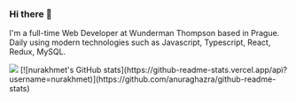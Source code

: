### Hi there 👋

I'm a full-time Web Developer at Wunderman Thompson based in Prague. Daily using modern technologies such as Javascript, Typescript, React, Redux, MySQL.

<img src="https://github-readme-stats.vercel.app/api?username=nurakhmet&show_icons=true"/>
[![nurakhmet's GitHub stats](https://github-readme-stats.vercel.app/api?username=nurakhmet)](https://github.com/anuraghazra/github-readme-stats)

<!--
**nurakhmetk/nurakhmetk** is a ✨ _special_ ✨ repository because its `README.md` (this file) appears on your GitHub profile.

Here are some ideas to get you started:

- 🔭 I’m currently working on ...
- 📫 How to reach me: 
- 😄 Pronouns: ...
- ⚡ Fun fact: ...
-->
